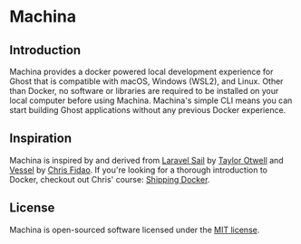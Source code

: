 # Machina

## Introduction
Machina provides a docker powered local development experience for Ghost that is compatible with macOS, Windows (WSL2), and Linux. Other than Docker, no software or libraries are required to be installed on your local computer before using Machina. Machina's simple CLI means you can start building Ghost applications without any previous Docker experience.

## Inspiration
Machina is inspired by and derived from [Laravel Sail](https://github.com/laravel/sail) by [Taylor Otwell](https://github.com/taylorotwell) and [Vessel](https://github.com/shipping-docker/vessel) by [Chris Fidao](https://github.com/fideloper). If you're looking for a thorough introduction to Docker, checkout out Chris' course: [Shipping Docker](https://serversforhackers.com/shipping-docker).

## License
Machina is open-sourced software licensed under the [MIT license](LICENSE).
